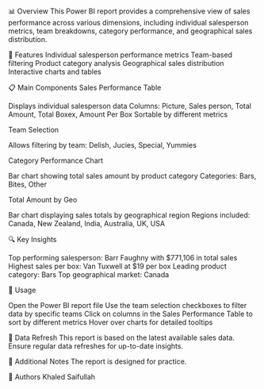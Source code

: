 📊 Overview
This Power BI report provides a comprehensive view of sales performance across various dimensions, including individual salesperson metrics, team breakdowns, category performance, and geographical sales distribution.

🌟 Features
Individual salesperson performance metrics
Team-based filtering
Product category analysis
Geographical sales distribution
Interactive charts and tables

📋 Main Components
Sales Performance Table

Displays individual salesperson data
Columns: Picture, Sales person, Total Amount, Total Boxex, Amount Per Box
Sortable by different metrics


Team Selection

Allows filtering by team: Delish, Jucies, Special, Yummies


Category Performance Chart

Bar chart showing total sales amount by product category
Categories: Bars, Bites, Other


Total Amount by Geo

Bar chart displaying sales totals by geographical region
Regions included: Canada, New Zealand, India, Australia, UK, USA



🔍 Key Insights

Top performing salesperson: Barr Faughny with $771,106 in total sales
Highest sales per box: Van Tuxwell at $19 per box
Leading product category: Bars
Top geographical market: Canada

🚀 Usage

Open the Power BI report file
Use the team selection checkboxes to filter data by specific teams
Click on columns in the Sales Performance Table to sort by different metrics
Hover over charts for detailed tooltips

🔄 Data Refresh
This report is based on the latest available sales data. Ensure regular data refreshes for up-to-date insights.

📌 Additional Notes
The report is designed for practice. 

👥 Authors
Khaled Saifullah
